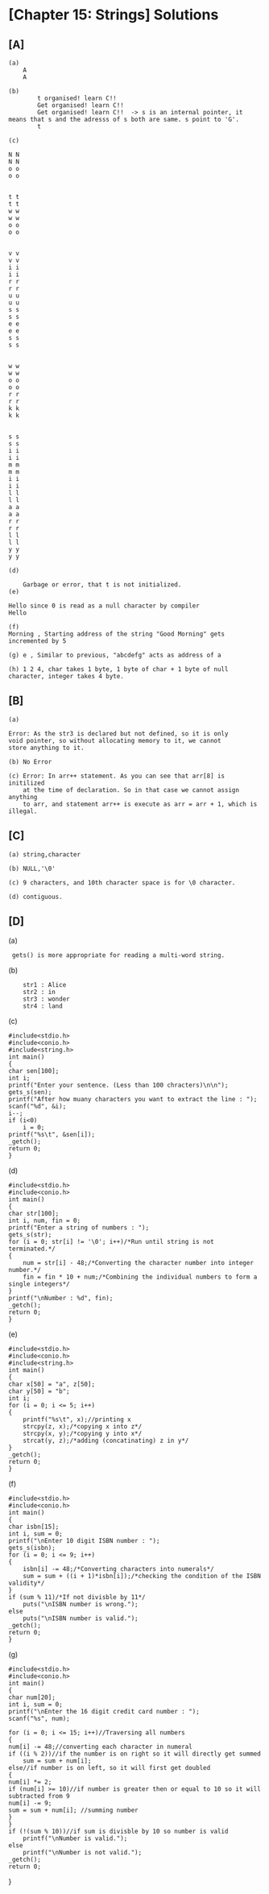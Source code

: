 # [Chapter 15: Strings] Solutions

## [A]
    
    (a)
        A
        A
   
    (b)
            t organised! learn C!!       
            Get organised! learn C!!    
            Get organised! learn C!!  -> s is an internal pointer, it means that s and the adresss of s both are same. s point to 'G'.
            t
    
    (c) 
   
    N N
    N N
    o o
    o o


    t t
    t t
    w w
    w w
    o o
    o o


    v v
    v v
    i i
    i i
    r r
    r r
    u u
    u u
    s s
    s s
    e e
    e e
    s s
    s s


    w w
    w w
    o o
    o o
    r r
    r r
    k k
    k k


    s s
    s s
    i i
    i i
    m m
    m m
    i i
    i i
    l l
    l l
    a a
    a a
    r r
    r r
    l l
    l l
    y y
    y y
   
    (d) 
        
        Garbage or error, that t is not initialized.
    (e)
    
    Hello since 0 is read as a null character by compiler
    Hello
   
    (f)
    Morning , Starting address of the string "Good Morning" gets incremented by 5
    
    (g) e , Similar to previous, "abcdefg" acts as address of a
    
    (h) 1 2 4, char takes 1 byte, 1 byte of char + 1 byte of null character, integer takes 4 byte.

## [B]
 
    (a) 

    Error: As the str3 is declared but not defined, so it is only
    void pointer, so without allocating memory to it, we cannot
    store anything to it.
   
    (b) No Error
   
    (c) Error: In arr++ statement. As you can see that arr[8] is initilized
        at the time of declaration. So in that case we cannot assign anything 
        to arr, and statement arr++ is execute as arr = arr + 1, which is 
    illegal.

## [C]
    
    (a) string,character
   
    (b) NULL,'\0'
   
    (c) 9 characters, and 10th character space is for \0 character.
   
    (d) contiguous.

## [D]
    
   (a)
    
     gets() is more appropriate for reading a multi-word string.
    
   (b)
       
        str1 : Alice
        str2 : in
        str3 : wonder
        str4 : land
   (c) 
    
    #include<stdio.h>
    #include<conio.h>
    #include<string.h>
    int main()
    {
	char sen[100];
	int i;
	printf("Enter your sentence. (Less than 100 chracters)\n\n");
	gets_s(sen);
	printf("After how muany characters you want to extract the line : ");
	scanf("%d", &i);
	i--;
	if (i<0)
		i = 0;
	printf("%s\t", &sen[i]);
	_getch();
	return 0;
    }
  
  (d)
 
    #include<stdio.h>
    #include<conio.h>
    int main()
    {
	char str[100];
	int i, num, fin = 0;
	printf("Enter a string of numbers : ");
	gets_s(str);
	for (i = 0; str[i] != '\0'; i++)/*Run until string is not terminated.*/
	{
		num = str[i] - 48;/*Converting the character number into integer number.*/
		fin = fin * 10 + num;/*Combining the individual numbers to form a single integers*/
	}
	printf("\nNumber : %d", fin);
	_getch();
	return 0;
    }
 
 (e)
   
    #include<stdio.h>
    #include<conio.h>
    #include<string.h>
    int main()
    {
	char x[50] = "a", z[50];
	char y[50] = "b";
	int i;
	for (i = 0; i <= 5; i++)
	{
		printf("%s\t", x);//printing x
		strcpy(z, x);/*copying x into z*/
		strcpy(x, y);/*copying y into x*/
		strcat(y, z);/*adding (concatinating) z in y*/
	}
	_getch();
	return 0;
    }
   
   (f)
   
    #include<stdio.h>
    #include<conio.h>
    int main()
    {
	char isbn[15];
	int i, sum = 0;
	printf("\nEnter 10 digit ISBN number : ");
	gets_s(isbn);
	for (i = 0; i <= 9; i++)
	{
		isbn[i] -= 48;/*Converting characters into numerals*/
		sum = sum + ((i + 1)*isbn[i]);/*checking the condition of the ISBN validity*/
	}
	if (sum % 11)/*If not divisble by 11*/
		puts("\nISBN number is wrong.");
	else
		puts("\nISBN number is valid.");
	_getch();
	return 0;
    }
  
  (g)
   
    #include<stdio.h>
    #include<conio.h>
    int main()
    {
	char num[20];
	int i, sum = 0;
	printf("\nEnter the 16 digit credit card number : ");
	scanf("%s", num);

	for (i = 0; i <= 15; i++)//Traversing all numbers
	{
	num[i] -= 48;//converting each character in numeral
	if ((i % 2))//if the number is on right so it will directly get summed
		sum = sum + num[i];
	else//if number is on left, so it will first get doubled
	{
	num[i] *= 2;
	if (num[i] >= 10)//if number is greater then or equal to 10 so it will subtracted from 9
	num[i] -= 9;
	sum = sum + num[i];	//summing number
	}
	}
	if (!(sum % 10))//if sum is divisble by 10 so number is valid
		printf("\nNumber is valid.");
	else
		printf("\nNumber is not valid.");
	_getch();
	return 0;
}
